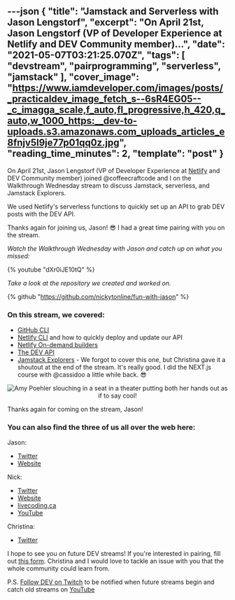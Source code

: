 ---json
{
  "title": "Jamstack and Serverless with Jason Lengstorf",
  "excerpt": "On April 21st, Jason Lengstorf (VP of Developer Experience at Netlify and DEV Community member)...",
  "date": "2021-05-07T03:21:25.070Z",
  "tags": [
    "devstream",
    "pairprogramming",
    "serverless",
    "jamstack"
  ],
  "cover_image": "https://www.iamdeveloper.com/images/posts/_practicaldev_image_fetch_s--6sR4EG05--_c_imagga_scale,f_auto,fl_progressive,h_420,q_auto,w_1000_https:__dev-to-uploads.s3.amazonaws.com_uploads_articles_e8fnjv5l9je77p01qq0z.jpg",
  "reading_time_minutes": 2,
  "template": "post"
}
---

On <time datetime="2021-04-21">April 21st</time>, Jason Lengstorf (VP of Developer Experience at [Netlify](https://netlify.com/) and DEV Community member) joined @coffeecraftcode and I on the Walkthrough Wednesday stream to discuss Jamstack, serverless, and Jamstack Explorers.

We used Netlify's serverless functions to quickly set up an API to grab DEV posts with the DEV API.

Thanks again for joining us, Jason! 😎 I had a great time pairing with you on the stream.

_Watch the Walkthrough Wednesday with Jason and catch up on what you missed:_

{% youtube "dXr0iJE10tQ" %}

_Take a look at the repository we created and worked on._

{% github "https://github.com/nickytonline/fun-with-jason" %}

### On this stream, we covered:

* [GitHub CLI](https://github.com/cli/cli#installation)
* [Netlify CLI](https://docs.netlify.com/cli/get-started/) and how to quickly deploy and update our API
* [Netlify On-demand builders](https://docs.netlify.com/configure-builds/on-demand-builders/)
* [The DEV API](https://docs.forem.com/api/)
* [Jamstack Explorers](https://explorers.netlify.com/) - We forgot to cover this one, but Christina gave it a shoutout at the end of the stream. It's really good. I did the NEXT.js course with @cassidoo a little while back. 😎

<center>

![Amy Poehler slouching in a seat in a theater putting both her hands out as if to say cool!](https://media.giphy.com/media/nFFguNjdeotwc/giphy.gif)

</center>

Thanks again for coming on the stream, Jason!

### You can also find the three of us all over the web here:

Jason:

* [Twitter](https://twitter.com/jlengstorf)
* [Website](https://www.jason.af/)

Nick:

* [Twitter](https://twitter.com/nickytonline)
* [Website](https://iamdeveloper.com/)
* [livecoding.ca](https://livecoding.ca)
* [YouTube](https://youtube.iamdeveloper.com)

Christina:

* [Twitter](https://twitter.com/coffeecraftcode)

I hope to see you on future DEV streams! If you're interested in pairing, fill out [this form](https://iamdeveloper.com/pair). Christina and I would love to tackle an issue with you that the whole community could learn from.

P.S. [Follow DEV on Twitch](https://twitch.tv/thepracticaldev) to be notified when future streams begin and catch old streams on [YouTube](https://www.youtube.com/c/thepracticaldevteam)
